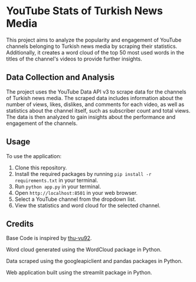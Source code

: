 <html>
<head>
  <title>YouTube Stats of Turkish News Media</title>
</head>
<body>
  <h1>YouTube Stats of Turkish News Media</h1>
  <p>This project aims to analyze the popularity and engagement of YouTube channels belonging to Turkish news media by scraping their statistics. Additionally, it creates a word cloud of the top 50 most used words in the titles of the channel's videos to provide further insights.</p>
  <h2>Data Collection and Analysis</h2>
  <p>The project uses the YouTube Data API v3 to scrape data for the channels of Turkish news media. The scraped data includes information about the number of views, likes, dislikes, and comments for each video, as well as statistics about the channel itself, such as subscriber count and total views. The data is then analyzed to gain insights about the performance and engagement of the channels.</p>
  <h2>Usage</h2>
  <p>To use the application:</p>
  <ol>
    <li>Clone this repository.</li>
    <li>Install the required packages by running <code>pip install -r requirements.txt</code> in your terminal.</li>
    <li>Run <code>python app.py</code> in your terminal.</li>
    <li>Open <code>http://localhost:8501</code> in your web browser.</li>
    <li>Select a YouTube channel from the dropdown list.</li>
    <li>View the statistics and word cloud for the selected channel.</li>
  </ol>
  <h2>Credits</h2>
  <p>Base Code is inspired by <a href="https://github.com/thu-vu92/youtube-api-analysis">thu-vu92</a>.</p>
  <p>Word cloud generated using the WordCloud package in Python.</p>
  <p>Data scraped using the googleapiclient and pandas packages in Python.</p>
  <p>Web application built using the streamlit package in Python.</p>
</body>
</html>
